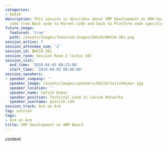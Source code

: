 ```yaml
---
categories:
- bkk19
description: This session is describes about SMP Development on ARM boards, locates
  code from Boot code to Kernel code and back to Platform code specifies the SMP Initialization.
future_image:
  featured: 'true'
  path: /assets/images/featured-images/bkk19/BKK19-301.png
session_active: Y
session_attendee_num: '2'
session_id: BKK19-301
session_room: Session Room 3 (Lotus 10)
session_slot:
  end_time: '2019-04-03 08:25:00'
  start_time: '2019-04-03 08:00:00'
session_speakers:
- speaker_company: ''
  speaker_image: /assets/images/speakers/bkk19/SatishKumar.jpg
  speaker_location: ''
  speaker_name: Satish Kumar
  speaker_position: Techcinal Lead in Cavium Networks
  speaker_username: gsatish.ldd
session_track: Arm on Arm
tag: session
tags:
- Arm on Arm
title: SMP Development on ARM Board
---
```


content